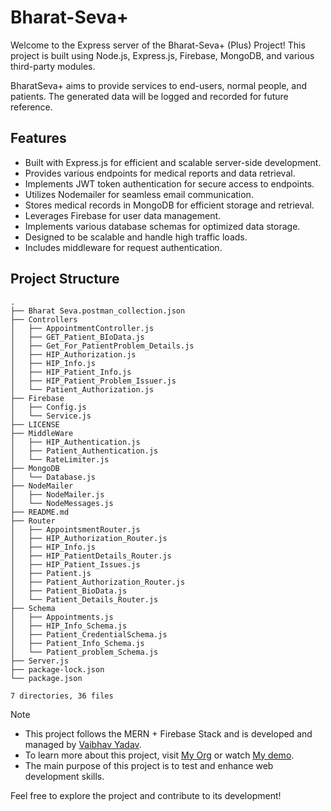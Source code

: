 # Bharat-Seva+ 
Welcome to the Express server of the Bharat-Seva+ (Plus) Project! This project is built using Node.js, Express.js, Firebase, MongoDB, and various third-party modules.

BharatSeva+ aims to provide services to end-users, normal people, and patients. The generated data will be logged and recorded for future reference.

## Features
- Built with Express.js for efficient and scalable server-side development.
- Provides various endpoints for medical reports and data retrieval.
- Implements JWT token authentication for secure access to endpoints.
- Utilizes Nodemailer for seamless email communication.
- Stores medical records in MongoDB for efficient storage and retrieval.
- Leverages Firebase for user data management.
- Implements various database schemas for optimized data storage.
- Designed to be scalable and handle high traffic loads.
- Includes middleware for request authentication.

## Project Structure
```
.
├── Bharat Seva.postman_collection.json
├── Controllers
│   ├── AppointmentController.js
│   ├── GET_Patient_BIoData.js
│   ├── Get_For_PatientProblem_Details.js
│   ├── HIP_Authorization.js
│   ├── HIP_Info.js
│   ├── HIP_Patient_Info.js
│   ├── HIP_Patient_Problem_Issuer.js
│   └── Patient_Authorization.js
├── Firebase
│   ├── Config.js
│   └── Service.js
├── LICENSE
├── MiddleWare
│   ├── HIP_Authentication.js
│   ├── Patient_Authentication.js
│   └── RateLimiter.js
├── MongoDB
│   └── Database.js
├── NodeMailer
│   ├── NodeMailer.js
│   └── NodeMessages.js
├── README.md
├── Router
│   ├── AppointsmentRouter.js
│   ├── HIP_Authorization_Router.js
│   ├── HIP_Info.js
│   ├── HIP_PatientDetails_Router.js
│   ├── HIP_Patient_Issues.js
│   ├── Patient.js
│   ├── Patient_Authorization_Router.js
│   ├── Patient_BioData.js
│   └── Patient_Details_Router.js
├── Schema
│   ├── Appointments.js
│   ├── HIP_Info_Schema.js
│   ├── Patient_CredentialSchema.js
│   ├── Patient_Info_Schema.js
│   └── Patient_problem_Schema.js
├── Server.js
├── package-lock.json
└── package.json

7 directories, 36 files
```

> [!NOTE]
> - This project follows the MERN + Firebase Stack and is developed and managed by [Vaibhav Yadav](https://www.linkedin.com/in/vaibhav-yadav-4397351b9/).
> - To learn more about this project, visit [My Org](https://github.com/BharatSeva) or watch [My demo](https://www.youtube.com/playlist?list=PLXRQ5AMta2AI_jZlGr0A5owICnGkDpElO).
> - The main purpose of this project is to test and enhance web development skills.

Feel free to explore the project and contribute to its development!

